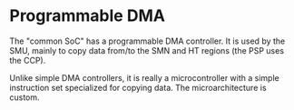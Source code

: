 # Programmable DMA

The "common SoC" has a programmable DMA controller. It is used by the SMU, mainly to copy data from/to the SMN and HT regions (the PSP uses the CCP).

Unlike simple DMA controllers, it is really a microcontroller with a simple instruction set specialized for copying data. The microarchitecture is custom.
